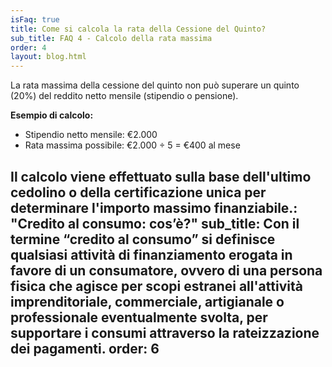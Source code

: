 ```yaml
---
isFaq: true
title: Come si calcola la rata della Cessione del Quinto?
sub_title: FAQ 4 - Calcolo della rata massima
order: 4
layout: blog.html
---
```


La rata massima della cessione del quinto non può superare un quinto (20%) del reddito netto mensile (stipendio o pensione). 

**Esempio di calcolo:**
- Stipendio netto mensile: €2.000
- Rata massima possibile: €2.000 ÷ 5 = €400 al mese

Il calcolo viene effettuato sulla base dell'ultimo cedolino o della certificazione unica per determinare l'importo massimo finanziabile.: "Credito al consumo: cos’è?"
sub_title: Con il termine “credito al consumo” si definisce qualsiasi attività
  di finanziamento erogata in favore di un consumatore, ovvero di una persona
  fisica che agisce per scopi estranei all'attività imprenditoriale,
  commerciale, artigianale o professionale eventualmente svolta, per supportare
  i consumi attraverso la rateizzazione dei pagamenti.
order: 6
---
